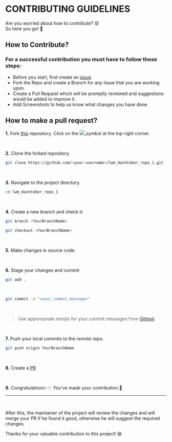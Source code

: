 # CONTRIBUTING GUIDELINES



Are you worried about how to contribute? 😟  
So here you go! 🙂

##  How to Contribute?
### For a successful contribution you must have to follow these steps: 
- Before you start, first create an [issue](https://github.com/LWM-Community/lwm_Hacktober_repo_1/issues).
- Fork the Repo and create a Branch for any Issue that you are working upon.
- Create a Pull Request which will be promptly reviewed and suggestions would be added to improve it.
- Add Screenshots to help us know what changes you have done.


## How to make a pull request?

**1.** Fork [this](https://github.com/LWM-Community/lwm_Hacktober_repo_1) repository.
Click on the <a href="https://github.com/LWM-Community/lwm_Hacktober_repo_1"><img src="https://img.icons8.com/fluency/30/000000/code-fork.png"/>
</a> symbol at the top right corner.

<br> 

**2.** Clone the forked repository.
<br> 
```bash
git clone https://github.com/<your-username>/lwm_Hacktober_repo_1.git
```

<br> 

**3.** Navigate to the project directory.
<br> 
```bash
cd lwm_Hacktober_repo_1
```

<br> 

**4.** Create a new branch and check it:
<br> 
```bash
git branch <YourBranchName>
```
```bash
git checkout <YourBranchName>
```
<br> 

**5.** Make changes in source code.

<br> 

**6.** Stage your changes and commit
<br>

```bash
git add .
```
<br>

```bash
git commit -m "<your_commit_message>"
```
<br>

> Use apporopriate emojis for your commit messages from [Gitmoji](https://gitmoji.dev/)

<br> 

**7.** Push your local commits to the remote repo.
<br> 
```bash
git push origin YourBranchName
```

<br> 

**8.** Create a [PR](https://help.github.com/en/github/collaborating-with-issues-and-pull-requests/creating-a-pull-request) 

<br> 

**9.** Congratulations:sparkles::sparkles:  You've made your contribution.:tada:

---


<br>

After this, the maintainer of the project will review the changes and will merge your PR if he found it good, otherwise he will suggest the required changes.

Thanks for your valuable contribution to this project! 😄
